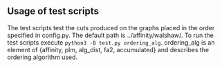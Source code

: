 ## Usage of test scripts

The test scripts test the cuts produced on the graphs placed in the order specified in config.py. The default path is ../affinity/walshaw/. To run the test scripts execute `python3 -B test.py ordering_alg`. ordering_alg is an element of {affinity, plm, alg_dist, fa2, accumulated} and describes the ordering algorithm used.
